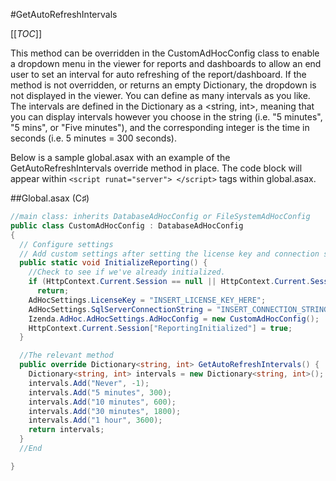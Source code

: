 #GetAutoRefreshIntervals

[[_TOC_]]

This method can be overridden in the CustomAdHocConfig class to enable a dropdown menu in the viewer for reports and dashboards to allow an end user to set an interval for auto refreshing of the report/dashboard.  If the method is not overridden, or returns an empty Dictionary, the dropdown is not displayed in the viewer.  You can define as many intervals as you like.  The intervals are defined in the Dictionary as a <nowiki>&lt;</nowiki>string, int<nowiki>&gt;</nowiki>, meaning that you can display intervals however you choose in the string (i.e. "5 minutes", "5 mins", or "Five minutes"), and the corresponding integer is the time in seconds (i.e. 5 minutes = 300 seconds).

Below is a sample global.asax with an example of the GetAutoRefreshIntervals override method in place. The code block will appear within ``<script runat="server"> </script>`` tags within global.asax.

##Global.asax (C♯)
```csharp
//main class: inherits DatabaseAdHocConfig or FileSystemAdHocConfig
public class CustomAdHocConfig : DatabaseAdHocConfig
{
  // Configure settings
  // Add custom settings after setting the license key and connection string by overriding the ConfigureSettings() method
  public static void InitializeReporting() {
    //Check to see if we've already initialized.
    if (HttpContext.Current.Session == null || HttpContext.Current.Session["ReportingInitialized"] != null)
      return;
    AdHocSettings.LicenseKey = "INSERT_LICENSE_KEY_HERE";
    AdHocSettings.SqlServerConnectionString = "INSERT_CONNECTION_STRING_HERE";
    Izenda.AdHoc.AdHocSettings.AdHocConfig = new CustomAdHocConfig();
    HttpContext.Current.Session["ReportingInitialized"] = true;
  }

  //The relevant method
  public override Dictionary<string, int> GetAutoRefreshIntervals() {
    Dictionary<string, int> intervals = new Dictionary<string, int>();
    intervals.Add("Never", -1);
    intervals.Add("5 minutes", 300);
    intervals.Add("10 minutes", 600);
    intervals.Add("30 minutes", 1800);
    intervals.Add("1 hour", 3600);
    return intervals;
  }
  //End

}
```